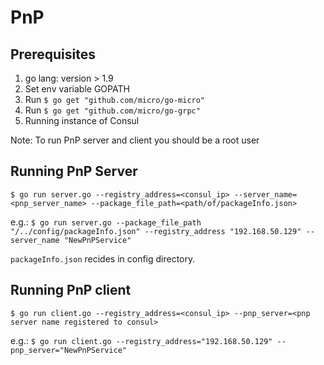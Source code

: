 # PnP

## Prerequisites

1. go lang: version > 1.9
2. Set env variable GOPATH
3. Run `$ go get "github.com/micro/go-micro"`
4. Run `$ go get "github.com/micro/go-grpc"`
5. Running instance of Consul

Note: To run PnP server and client you should be a root user

## Running PnP Server

`$ go run server.go --registry_address=<consul_ip> --server_name=<pnp_server_name> --package_file_path=<path/of/packageInfo.json>`

e.g.: 
`$ go run server.go --package_file_path "/../config/packageInfo.json" --registry_address "192.168.50.129" --server_name "NewPnPService"`

`packageInfo.json` recides in config directory.

## Running PnP client

`$ go run client.go --registry_address=<consul_ip> --pnp_server=<pnp server name registered to consul>`

e.g.: 
`$ go run client.go --registry_address="192.168.50.129" --pnp_server="NewPnPService"`
